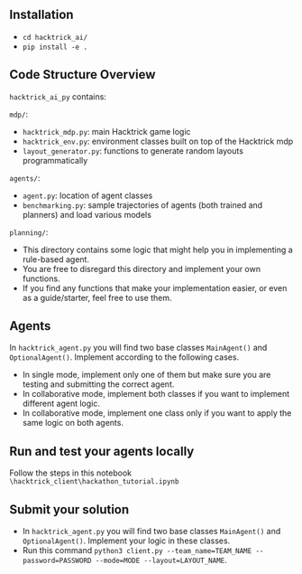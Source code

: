 ## Installation

- `cd hacktrick_ai/`
- `pip install -e .`

## Code Structure Overview

`hacktrick_ai_py` contains:

`mdp/`:
- `hacktrick_mdp.py`: main Hacktrick game logic
- `hacktrick_env.py`: environment classes built on top of the Hacktrick mdp
- `layout_generator.py`: functions to generate random layouts programmatically

`agents/`:
- `agent.py`: location of agent classes
- `benchmarking.py`: sample trajectories of agents (both trained and planners) and load various models

`planning/`:
- This directory contains some logic that might help you in implementing a rule-based agent.
- You are free to disregard this directory and implement your own functions.
- If you find any functions that make your implementation easier, or even as a guide/starter, feel free to use them. 

## Agents
In `hacktrick_agent.py` you will find two base classes `MainAgent()` and `OptionalAgent()`. Implement according to the following cases. 
- In single mode, implement only one of them but make sure you are testing and submitting the correct agent.
- In collaborative mode, implement both classes if you want to implement different agent logic.
- In collaborative mode, implement one class only if you want to apply the same logic on both agents.

## Run and test your agents locally
Follow the steps in this notebook `\hacktrick_client\hackathon_tutorial.ipynb`

## Submit your solution
- In `hacktrick_agent.py` you will find two base classes `MainAgent()` and `OptionalAgent()`. Implement your logic in these classes.
- Run this command `python3 client.py --team_name=TEAM_NAME --password=PASSWORD --mode=MODE --layout=LAYOUT_NAME`.


